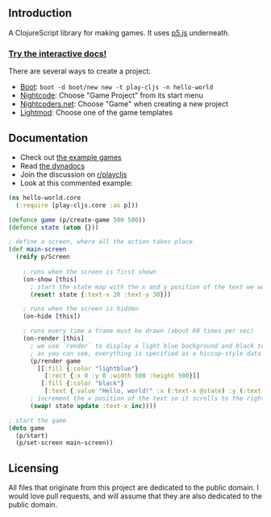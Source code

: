 ## Introduction

A ClojureScript library for making games. It uses [p5.js](http://p5js.org/) underneath.

### [Try the interactive docs!](https://oakes.github.io/play-cljs/)

There are several ways to create a project:

* [Boot](http://boot-clj.com/): `boot -d boot/new new -t play-cljs -n hello-world`
* [Nightcode](https://sekao.net/nightcode/): Choose "Game Project" from its start menu
* [Nightcoders.net](http://nightcoders.net/): Choose "Game" when creating a new project
* [Lightmod](https://sekao.net/lightmod/): Choose one of the game templates

## Documentation

* Check out [the example games](https://github.com/oakes/play-cljs-examples)
* Read [the dynadocs](https://oakes.github.io/play-cljs/)
* Join the discussion on [r/playcljs](https://www.reddit.com/r/playcljs/)
* Look at this commented example:

```clojure
(ns hello-world.core
  (:require [play-cljs.core :as p]))

(defonce game (p/create-game 500 500))
(defonce state (atom {}))

; define a screen, where all the action takes place
(def main-screen
  (reify p/Screen
  
    ; runs when the screen is first shown
    (on-show [this]
      ; start the state map with the x and y position of the text we want to display
      (reset! state {:text-x 20 :text-y 30}))

    ; runs when the screen is hidden
    (on-hide [this])

    ; runs every time a frame must be drawn (about 60 times per sec)
    (on-render [this]
      ; we use `render` to display a light blue background and black text
      ; as you can see, everything is specified as a hiccup-style data structure
      (p/render game
        [[:fill {:color "lightblue"}
          [:rect {:x 0 :y 0 :width 500 :height 500}]]
         [:fill {:color "black"}
          [:text {:value "Hello, world!" :x (:text-x @state) :y (:text-y @state) :size 16 :font "Georgia" :style :italic}]]])
      ; increment the x position of the text so it scrolls to the right
      (swap! state update :text-x inc))))

; start the game
(doto game
  (p/start)
  (p/set-screen main-screen))
```

## Licensing

All files that originate from this project are dedicated to the public domain. I would love pull requests, and will assume that they are also dedicated to the public domain.
